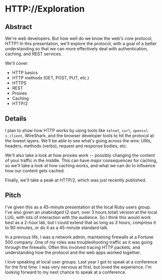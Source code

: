 HTTP://Exploration
==================


Abstract
--------

We're web developers. But how well do we know the web's core protocol, HTTP?
In this presentation, we'll explore the protocol, with a goal of a better understanding
so that we can more effectively deal with authentication, caching, and REST services.

We'll cover:

* HTTP basics
* HTTP methods (GET, POST, PUT, etc.)
* HTTPS
* REST
* Proxies
* Caching
* HTTP/2


Details
-------

I plan to show how HTTP works by using tools like `telnet`, `curl`, `openssl s_client`, WireShark, and
the browser developer tools to hit the protocol at the lowest layers.
We'll be able to see what's going across the wire:
URIs, headers, methods (verbs), request and response bodies, etc.

We'll also take a look at how proxies work -- possibly changing the content of your traffic in the middle.
This can have major consequences for caching, so we'll take a look at how caching works,
and what we can do to influence how our content gets cached.

Finally, we'll take a peak at HTTP/2, which was just recently published.


Pitch
-----

I've given this as a 45-minute presentation at the local Ruby users group.
I've also given an unabridged (2-part, over 3 hours total) version at the local LUG,
with lots of interaction with the audience.
So I think this would work best as a 2-hour lab, but I could extend that as long as 3 hours, compress it to 90 minutes, or do it as a 45-minute standard talk.

In a previous life, I was a network admin, maintaining firewalls at a Fortune 500 company.
One of my roles was troubleshooting traffic as it was going through the firewalls.
Often this involved tracing HTTP packets, and understanding how the protocol and the web apps worked together.

I love speaking at local user groups.
Last year I got to speak at a conference for the first time.
I was very nervous at first, but loved the experience.
I'm looking forward to my next chance to speak at a conference.
